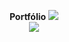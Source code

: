<p align="center">
  <strong>Portfólio</strong>
  <img src="https://github.com/NelsonModenezNeto/Portifolio/assets/99834482/76e476dd-781a-4f4a-9087-3516b40ec862">
  <br>
   <img src="https://github.com/NelsonModenezNeto/Portifolio/assets/99834482/7f22e1d2-66c5-48ab-9f18-eb1b11a67882">
</p>
